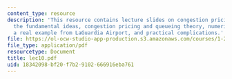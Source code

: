 ```yaml
---
content_type: resource
description: 'This resource contains lecture slides on congestion pricing in transportation:
  the fundamental ideas, congestion pricing and queueing theory, numerical examples,
  a real example from LaGuardia Airport, and practical complications.'
file: https://ol-ocw-studio-app-production.s3.amazonaws.com/courses/1-203j-logistical-and-transportation-planning-methods-fall-2006/18342098bf20f7b29102666916eba761_lec10.pdf
file_type: application/pdf
resourcetype: Document
title: lec10.pdf
uid: 18342098-bf20-f7b2-9102-666916eba761
---
```

